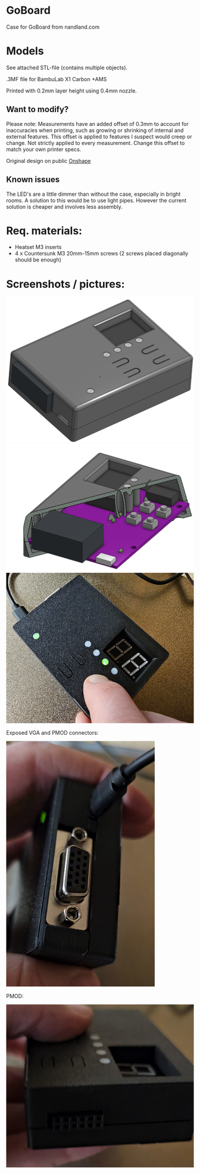 # GoBoard
Case for GoBoard from nandland.com

# Models
See attached STL-file (contains multiple objects).

.3MF file for  BambuLab X1 Carbon +AMS

Printed with 0.2mm layer height using 0.4mm nozzle.  

## Want to modify?
Please note: Measurements have an added offset of 0.3mm to account for inaccuracies when printing, such as growing or shrinking of internal and external features.
This offset is applied to features I suspect would creep or change. Not strictly applied to every measurement. 
Change this offset to match your own printer specs. 

Original design on public [Onshape](https://cad.onshape.com/documents/b5e3aa80c0473fccdcfa36a3/w/416390dcb99cf1732b89929b/e/f7f63c7c95c05830403a44de?renderMode=0&uiState=67641a55a0fb78669a34887a)

## Known issues
The LED's are a little dimmer than without the case, especially in bright rooms. A solution to this would be to use light pipes. However the current solution is cheaper and involves less assembly.

# Req. materials: 
* Heatset M3 inserts 
* 4 x Countersunk M3 20mm-15mm screws (2 screws placed diagonally should be enough) 



# Screenshots / pictures:
![](Screenshot%202024-12-19%20132733.png)
![](Screenshot%202024-12-19%20132924.png)
![](Screenshot%202024-12-19%20135819.png)

Exposed VGA and PMOD connectors:

![](Screenshot%202024-12-19%20140452.png)

PMOD: 

![](Screenshot%202024-12-19%20140547.png)
